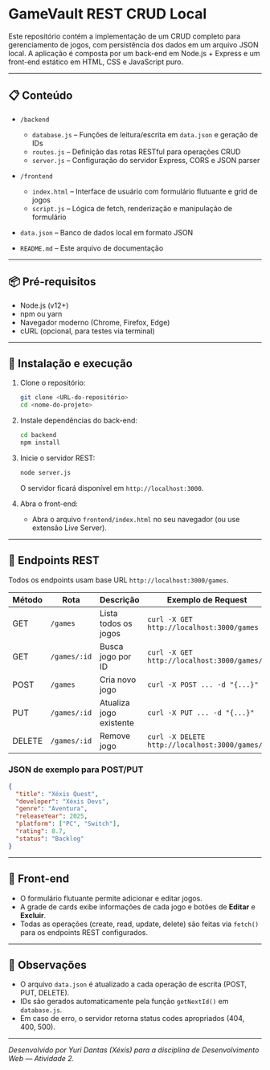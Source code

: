 # GameVault REST CRUD Local

Este repositório contém a implementação de um CRUD completo para gerenciamento de jogos, com persistência dos dados em um arquivo JSON local. A aplicação é composta por um back-end em Node.js + Express e um front-end estático em HTML, CSS e JavaScript puro.

---

## 📋 Conteúdo

* `/backend`

  * `database.js`  – Funções de leitura/escrita em `data.json` e geração de IDs
  * `routes.js`    – Definição das rotas RESTful para operações CRUD
  * `server.js`    – Configuração do servidor Express, CORS e JSON parser

* `/frontend`

  * `index.html`   – Interface de usuário com formulário flutuante e grid de jogos
  * `script.js`    – Lógica de fetch, renderização e manipulação de formulário

* `data.json`     – Banco de dados local em formato JSON

* `README.md`     – Este arquivo de documentação

---

## 📦 Pré-requisitos

* Node.js (v12+)
* npm ou yarn
* Navegador moderno (Chrome, Firefox, Edge)
* cURL (opcional, para testes via terminal)

---

## 🚀 Instalação e execução

1. Clone o repositório:

   ```bash
   git clone <URL-do-repositório>
   cd <nome-do-projeto>
   ```

2. Instale dependências do back-end:

   ```bash
   cd backend
   npm install
   ```

3. Inicie o servidor REST:

   ```bash
   node server.js
   ```

   O servidor ficará disponível em `http://localhost:3000`.

4. Abra o front-end:

   * Abra o arquivo `frontend/index.html` no seu navegador (ou use extensão Live Server).

---

## 🔗 Endpoints REST

Todos os endpoints usam base URL `http://localhost:3000/games`.

| Método | Rota         | Descrição               | Exemplo de Request                             |
| ------ | ------------ | ----------------------- | ---------------------------------------------- |
| GET    | `/games`     | Lista todos os jogos    | `curl -X GET http://localhost:3000/games`      |
| GET    | `/games/:id` | Busca jogo por ID       | `curl -X GET http://localhost:3000/games/1`    |
| POST   | `/games`     | Cria novo jogo          | `curl -X POST ... -d "{...}"`                  |
| PUT    | `/games/:id` | Atualiza jogo existente | `curl -X PUT ... -d "{...}"`                   |
| DELETE | `/games/:id` | Remove jogo             | `curl -X DELETE http://localhost:3000/games/1` |

### JSON de exemplo para POST/PUT

```json
{
  "title": "Xéxis Quest",
  "developer": "Xéxis Devs",
  "genre": "Aventura",
  "releaseYear": 2025,
  "platform": ["PC", "Switch"],
  "rating": 8.7,
  "status": "Backlog"
}
```

---

## 🎨 Front‑end

* O formulário flutuante permite adicionar e editar jogos.
* A grade de cards exibe informações de cada jogo e botões de **Editar** e **Excluir**.
* Todas as operações (create, read, update, delete) são feitas via `fetch()` para os endpoints REST configurados.

---

## 📝 Observações

* O arquivo `data.json` é atualizado a cada operação de escrita (POST, PUT, DELETE).
* IDs são gerados automaticamente pela função `getNextId()` em `database.js`.
* Em caso de erro, o servidor retorna status codes apropriados (404, 400, 500).

---

*Desenvolvido por Yuri Dantas (Xéxis) para a disciplina de Desenvolvimento Web — Atividade 2.*
